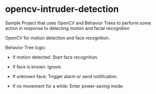 # opencv-intruder-detection
Sample Project that uses OpenCV and Behavior Trees to  perform some action in response to detecting motion and facial recognition 

OpenCV for motion detection and face recognition.

Behavior Tree logic:

- If motion detected: Start face recognition.

- If face is known: Ignore.

- If unknown face: Trigger alarm or send notification.

- If no movement for a while: Enter power-saving mode.
